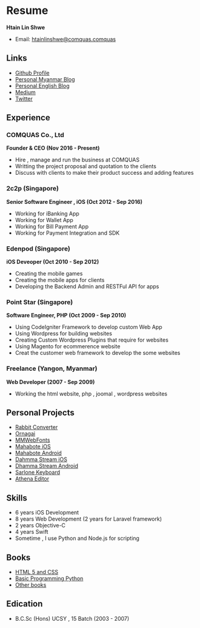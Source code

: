 # Resume

**Htain Lin Shwe**
- Email: htainlinshwe@comquas.comquas

## Links

- [Github Profile](https://github.com/saturngod)
- [Personal Myanmar Blog](http://blog.saturngod.net)
- [Personal English Blog](http://www.saturngod.net)
- [Medium](https://medium.com/@saturngod)
- [Twitter](https://twitter.com/saturngod)

## Experience

### COMQUAS Co., Ltd

**Founder & CEO (Nov 2016 - Present)**

- Hire , manage and run the business at COMQUAS
- Writting the project proposal and quotation to the clients
- Discuss with clients to make their product success and adding features

### 2c2p (Singapore)

**Senior Software Engineer , iOS (Oct 2012 - Sep 2016)**

- Working for iBanking App
- Working for Wallet App
- Working for Bill Payment App
- Working for Payment Integration and SDK

### Edenpod (Singapore)

**iOS Deveoper (Oct 2010 - Sep 2012)**

- Creating the mobile games
- Creating the mobile apps for clients
- Developing the Backend Admin and RESTFul API for apps

### Point Star (Singapore)

**Software Engineer, PHP (Oct 2009 - Sep 2010)**

- Using CodeIgniter Framework to develop custom Web App
- Using Wordpress for building websites
- Creating Custom Wordpress Plugins that require for websites
- Using Magento for ecommerence website
- Creat the customer web framework to develop the some websites

### Freelance (Yangon, Myanmar)

**Web Developer (2007 - Sep 2009)**

- Working the html website, php , joomal , wordpress websites


## Personal Projects

- [Rabbit Converter](http://rabbit-converter.org)
- [Ornagai](http://www.ornagai.com)
- [MMWebFonts](https://mmwebfonts.comquas.com)
- [Mahabote iOS](https://itunes.apple.com/us/app/mahabote/id447992373?mt=8)
- [Mahabote Android](https://play.google.com/store/apps/details?id=com.comquas.mahabote)
- [Dahmma Stream iOS](https://itunes.apple.com/us/app/dhamma-stream/id425139749?mt=8)
- [Dhamma Stream Android](https://play.google.com/store/apps/details?id=com.comquas.dhammastream)
- [Sarlone Keyboard](https://itunes.apple.com/us/app/sar-lone-keyboard/id931481406?mt=8)
- [Athena Editor](https://itunes.apple.com/us/app/athena-editor/id1209898072?mt=8)

## Skills

- 6 years iOS Development
- 8 years Web Development (2 years for Laravel framework)
- 2 years Objective-C
- 4 years Swift
- Sometime , I use Python and Node.js for scripting

## Books

- [HTML 5 and CSS](http://books.saturngod.net/HTML5/index.html)
- [Basic Programming Python](http://books.saturngod.net/programming_basic/index.html)
- [Other books](http://books.saturngod.net)

## Edication

- B.C.Sc (Hons) UCSY , 15 Batch (2003 - 2007)




